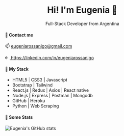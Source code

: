 ### <h1 align="center">Hi! I'm Eugenia 👋</h1>
<p align="center">Full-Stack Developer from Argentina</p>

#### 🔸 Contact me
📫  eugeniarossanigo@gmail.com

<a href="https://linkedin.com/in/eugeniarossanigo" target="blank"><img src="https://raw.githubusercontent.com/rahuldkjain/github-profile-readme-generator/master/src/images/icons/Social/linked-in-alt.svg" alt="eugenia-linkedin" height="15" width="15" /> https://linkedin.com/in/eugeniarossanigo</a>


#### 🔸 My Stack
* HTML5 | CSS3 | Javascript
* Bootstrap | Tailwind
* React.js | Redux | Axios | React native
* Node.js | Express | Postman | Mongodb
* GitHub | Heroku
* Python | Web Scraping

#### 🔸 Some Stats
![Eugenia's GitHub stats](https://github-readme-stats.vercel.app/api?username=eugeniarossanigo&show_icons=true&theme=dark)
